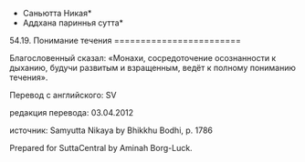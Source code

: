 * Саньютта Никая*
* Аддхана париннья сутта*

54\.19\. Понимание течения
\=\=\=\=\=\=\=\=\=\=\=\=\=\=\=\=\=\=\=\=\=\=\=\=

Благословенный сказал: «Монахи, сосредоточение осознанности к дыханию, будучи развитым и взращенным, ведёт к полному пониманию течения»\.

Перевод с английского: SV

редакция перевода: 03\.04\.2012

источник: Samyutta Nikaya by Bhikkhu Bodhi, p\. 1786

Prepared for SuttaCentral by Aminah Borg\-Luck\.